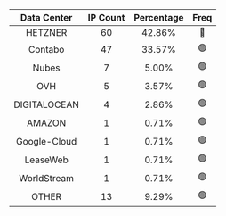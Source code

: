 | Data Center | IP Count | Percentage | Freq |
|:------------:|:--------:|:-----------:|:-----:|
| HETZNER | 60 | 42.86% | 🔴 |
| Contabo | 47 | 33.57% | 🟢 |
| Nubes | 7 | 5.00% | 🟢 |
| OVH | 5 | 3.57% | 🟢 |
| DIGITALOCEAN | 4 | 2.86% | 🟢 |
| AMAZON | 1 | 0.71% | 🟢 |
| Google-Cloud | 1 | 0.71% | 🟢 |
| LeaseWeb | 1 | 0.71% | 🟢 |
| WorldStream | 1 | 0.71% | 🟢 |
| OTHER | 13 | 9.29% | 🟢 |